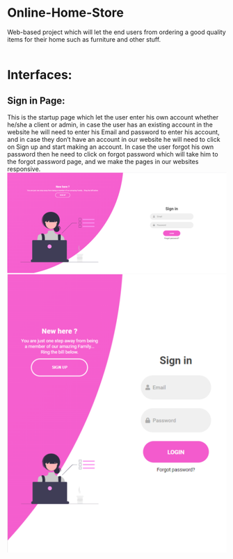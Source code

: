 # Online-Home-Store
Web-based project which will let the end users from ordering a good quality items for their home such as furniture and other stuff.</br></br>
# Interfaces:
## Sign in Page:
This is the startup page which let the user enter his own account whether he/she a client or admin,  in case the user has an existing account in the website he will need to enter his Email and password to enter his account, and in case they don’t have an account in our website he will need to click on Sign up and start making an account.
In case the user forgot his own password then he need to click on forgot password which will take him to the forgot password page, and we make the pages in our websites responsive.
![Sign-in-P1](READ_ME/Signin1.png)
![Sign-in-P2](READ_ME/Signin2.png)
